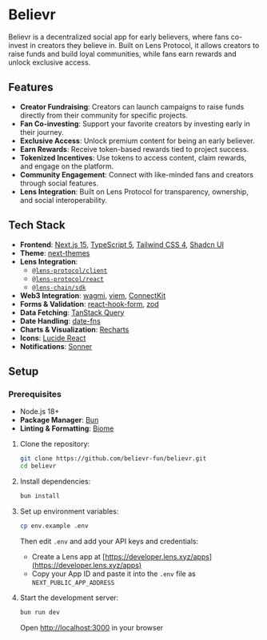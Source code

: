 # Believr

Believr is a decentralized social app for early believers, where fans co-invest in creators they believe in. Built on Lens Protocol, it allows creators to raise funds and build loyal communities, while fans earn rewards and unlock exclusive access.

## Features

-   **Creator Fundraising**: Creators can launch campaigns to raise funds directly from their community for specific projects.
-   **Fan Co-investing**: Support your favorite creators by investing early in their journey.
-   **Exclusive Access**: Unlock premium content for being an early believer.
-   **Earn Rewards**: Receive token-based rewards tied to project success.
-   **Tokenized Incentives**: Use tokens to access content, claim rewards, and engage on the platform.
-   **Community Engagement**: Connect with like-minded fans and creators through social features.
-   **Lens Integration**: Built on Lens Protocol for transparency, ownership, and social interoperability.

## Tech Stack

-   **Frontend**: [Next.js 15](https://nextjs.org/), [TypeScript 5](https://www.typescriptlang.org/), [Tailwind CSS 4](https://tailwindcss.com/), [Shadcn UI](https://ui.shadcn.com/)
-   **Theme**: [next-themes](https://github.com/pacocoursey/next-themes)
-   **Lens Integration**:
    -   [`@lens-protocol/client`](https://docs.lens.xyz/docs/introduction)
    -   [`@lens-protocol/react`](https://docs.lens.xyz/docs/react-intro)
    -   [`@lens-chain/sdk`](https://github.com/lens-protocol/lens-chain-sdk)
-   **Web3 Integration**: [wagmi](https://wagmi.sh/), [viem](https://viem.sh/), [ConnectKit](https://docs.family.co/connectkit)
-   **Forms & Validation**: [react-hook-form](https://react-hook-form.com/), [zod](https://zod.dev/)
-   **Data Fetching**: [TanStack Query](https://tanstack.com/query)
-   **Date Handling**: [date-fns](https://date-fns.org/)
-   **Charts & Visualization**: [Recharts](https://recharts.org/)
-   **Icons**: [Lucide React](https://lucide.dev/guide/packages/lucide-react)
-   **Notifications**: [Sonner](https://sonner.emilkowal.ski/)

## Setup

### Prerequisites

-   Node.js 18+
-   **Package Manager**: [Bun](https://bun.sh/)
-   **Linting & Formatting**: [Biome](https://biomejs.dev/)

1. Clone the repository:

    ```bash
    git clone https://github.com/believr-fun/believr.git
    cd believr
    ```

2. Install dependencies:

    ```bash
    bun install
    ```

3. Set up environment variables:

    ```bash
    cp env.example .env
    ```

    Then edit `.env` and add your API keys and credentials:

    - Create a Lens app at [https://developer.lens.xyz/apps](https://developer.lens.xyz/apps)
    - Copy your App ID and paste it into the `.env` file as `NEXT_PUBLIC_APP_ADDRESS`

4. Start the development server:

    ```bash
    bun run dev
    ```

    Open [http://localhost:3000](http://localhost:3000) in your browser
